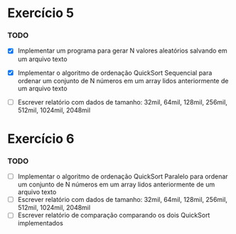 <!-- GNUPLOT SAMPLES
http://gnuplot.sourceforge.net/demo/fit.html
http://gnuplot.sourceforge.net/demo_5.0/lines_arrows.html
http://www.gnuplotting.org/tag/linespoints/
-->

<!-- ESPECIFICAÇÃO
Os exercícios requerem a execução e medição de tempo sob diferentes configurações
de quantidade de threads e de quantidade dos dados. Estes resultados deversão ser
colocados em uma tabela. Com o intuito de minimizar efeitos locais, é exigido que
os dados contenham os valores médios de pelo menos três execuções em cada configuração,

Como este trabalho visa medir o tempo de execução para diversas configurações.
Para o cálculo do tempo de execução pode ser usado tanto o gettimeofday ou clock_gettime

DIA DA ENTREGA: 22/06 até 23:59
O relatório deve incluir também a arquitetura da máquina em que foram feito os testes.
-->

# Exercício 5

### TODO

- [x] Implementar um programa para gerar N valores aleatórios salvando em um arquivo texto
- [x] Implementar o algoritmo de ordenação QuickSort Sequencial para ordenar um conjunto de N números em um array lidos anteriormente de um arquivo texto
- [ ] Escrever relatório com dados de tamanho: 32mil, 64mil, 128mil, 256mil, 512mil, 1024mil, 2048mil <!-- apenas os dados -->


# Exercício 6

### TODO

- [ ] Implementar o algoritmo de ordenação QuickSort Paralelo para ordenar um conjunto de N números em um array lidos anteriormente de um arquivo texto
- [ ] Escrever relatório com dados de tamanho: 32mil, 64mil, 128mil, 256mil, 512mil, 1024mil, 2048mil <!-- com gráfico de linha -->
- [ ] Escrever relatório de comparação comparando os dois QuickSort implementados <!-- com análise pra cada valor de N -->
